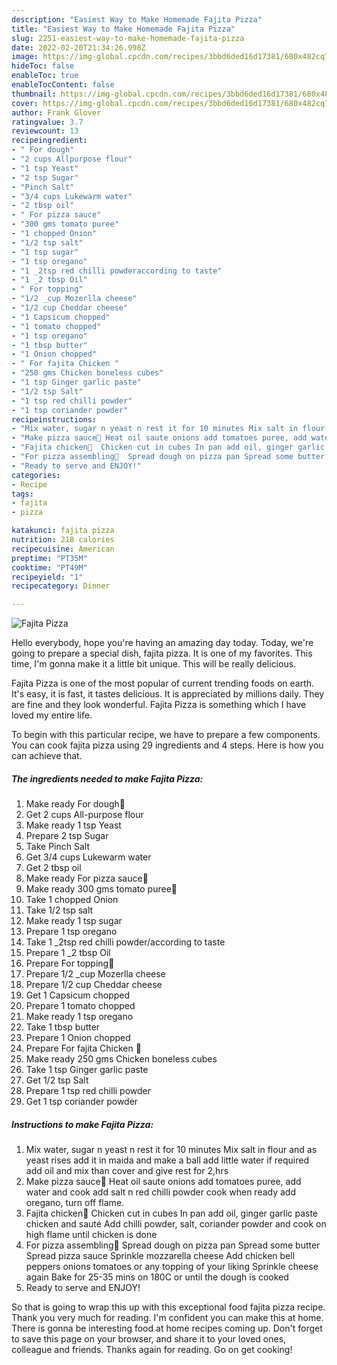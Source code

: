 ```yaml
---
description: "Easiest Way to Make Homemade Fajita Pizza"
title: "Easiest Way to Make Homemade Fajita Pizza"
slug: 2251-easiest-way-to-make-homemade-fajita-pizza
date: 2022-02-20T21:34:26.998Z
image: https://img-global.cpcdn.com/recipes/3bbd6ded16d17381/680x482cq70/fajita-pizza-recipe-main-photo.jpg
hideToc: false
enableToc: true
enableTocContent: false
thumbnail: https://img-global.cpcdn.com/recipes/3bbd6ded16d17381/680x482cq70/fajita-pizza-recipe-main-photo.jpg
cover: https://img-global.cpcdn.com/recipes/3bbd6ded16d17381/680x482cq70/fajita-pizza-recipe-main-photo.jpg
author: Frank Glover
ratingvalue: 3.7
reviewcount: 13
recipeingredient:
- " For dough"
- "2 cups Allpurpose flour"
- "1 tsp Yeast"
- "2 tsp Sugar"
- "Pinch Salt"
- "3/4 cups Lukewarm water"
- "2 tbsp oil"
- " For pizza sauce"
- "300 gms tomato puree"
- "1 chopped Onion"
- "1/2 tsp salt"
- "1 tsp sugar"
- "1 tsp oregano"
- "1 _2tsp red chilli powderaccording to taste"
- "1 _2 tbsp Oil"
- " For topping"
- "1/2 _cup Mozerlla cheese"
- "1/2 cup Cheddar cheese"
- "1 Capsicum chopped"
- "1 tomato chopped"
- "1 tsp oregano"
- "1 tbsp butter"
- "1 Onion chopped"
- " For fajita Chicken "
- "250 gms Chicken boneless cubes"
- "1 tsp Ginger garlic paste"
- "1/2 tsp Salt"
- "1 tsp red chilli powder"
- "1 tsp coriander powder"
recipeinstructions:
- "Mix water, sugar n yeast n rest it for 10 minutes Mix salt in flour and as yeast rises add it in maida and make a ball add little water if required add oil and mix than cover and give rest for 2,hrs"
- "Make pizza sauce🌹 Heat oil saute onions add tomatoes puree, add water and cook add salt n red chilli powder cook when ready add oregano, turn off flame."
- "Fajita chicken🌹  Chicken cut in cubes In pan add oil, ginger garlic paste chicken and sauté Add chilli powder, salt, coriander powder and cook on high flame until chicken is done"
- "For pizza assembling🌹  Spread dough on pizza pan Spread some butter Spread pizza sauce Sprinkle mozzarella cheese Add chicken bell peppers onions tomatoes or any topping of your liking Sprinkle cheese again  Bake for 25-35 mins on 180C or until the dough is cooked"
- "Ready to serve and ENJOY!"
categories:
- Recipe
tags:
- fajita
- pizza

katakunci: fajita pizza 
nutrition: 218 calories
recipecuisine: American
preptime: "PT35M"
cooktime: "PT49M"
recipeyield: "1"
recipecategory: Dinner

---
```



![Fajita Pizza](https://img-global.cpcdn.com/recipes/3bbd6ded16d17381/680x482cq70/fajita-pizza-recipe-main-photo.jpg)

Hello everybody, hope you're having an amazing day today. Today, we're going to prepare a special dish, fajita pizza. It is one of my favorites. This time, I'm gonna make it a little bit unique. This will be really delicious.

Fajita Pizza is one of the most popular of current trending foods on earth. It's easy, it is fast, it tastes delicious. It is appreciated by millions daily. They are fine and they look wonderful. Fajita Pizza is something which I have loved my entire life.




To begin with this particular recipe, we have to prepare a few components. You can cook fajita pizza using 29 ingredients and 4 steps. Here is how you can achieve that.

<!--inarticleads1-->

##### The ingredients needed to make Fajita Pizza:

1. Make ready  For dough🌹
1. Get 2 cups All-purpose flour
1. Make ready 1 tsp Yeast
1. Prepare 2 tsp Sugar
1. Take Pinch Salt
1. Get 3/4 cups Lukewarm water
1. Get 2 tbsp oil
1. Make ready  For pizza sauce🌹
1. Make ready 300 gms tomato puree🍅
1. Take 1 chopped Onion
1. Take 1/2 tsp salt
1. Make ready 1 tsp sugar
1. Prepare 1 tsp oregano
1. Take 1 _2tsp red chilli powder/according to taste
1. Prepare 1 _2 tbsp Oil
1. Prepare  For topping🌹
1. Prepare 1/2 _cup Mozerlla cheese
1. Prepare 1/2 cup Cheddar cheese
1. Get 1 Capsicum chopped
1. Prepare 1 tomato chopped
1. Make ready 1 tsp oregano
1. Take 1 tbsp butter
1. Prepare 1 Onion chopped
1. Prepare  For fajita Chicken 🌹
1. Make ready 250 gms Chicken boneless cubes
1. Take 1 tsp Ginger garlic paste
1. Get 1/2 tsp Salt
1. Prepare 1 tsp red chilli powder
1. Get 1 tsp coriander powder




<!--inarticleads2-->

##### Instructions to make Fajita Pizza:

1. Mix water, sugar n yeast n rest it for 10 minutes Mix salt in flour and as yeast rises add it in maida and make a ball add little water if required add oil and mix than cover and give rest for 2,hrs
1. Make pizza sauce🌹 Heat oil saute onions add tomatoes puree, add water and cook add salt n red chilli powder cook when ready add oregano, turn off flame.
1. Fajita chicken🌹  Chicken cut in cubes In pan add oil, ginger garlic paste chicken and sauté Add chilli powder, salt, coriander powder and cook on high flame until chicken is done
1. For pizza assembling🌹  Spread dough on pizza pan Spread some butter Spread pizza sauce Sprinkle mozzarella cheese Add chicken bell peppers onions tomatoes or any topping of your liking Sprinkle cheese again  Bake for 25-35 mins on 180C or until the dough is cooked
1. Ready to serve and ENJOY!



So that is going to wrap this up with this exceptional food fajita pizza recipe. Thank you very much for reading. I'm confident you can make this at home. There is gonna be interesting food at home recipes coming up. Don't forget to save this page on your browser, and share it to your loved ones, colleague and friends. Thanks again for reading. Go on get cooking!
